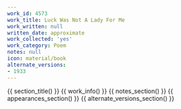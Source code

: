 ```yaml
---
work_id: 4573
work_title: Luck Was Not A Lady For Me
work_written: null
written_date: approximate
work_collected: 'yes'
work_category: Poem
notes: null
icon: material/book
alternate_versions:
- 1933
---
```


{{ section_title() }}
{{ work_info() }}
{{ notes_section() }}
{{ appearances_section() }}
{{ alternate_versions_section() }}